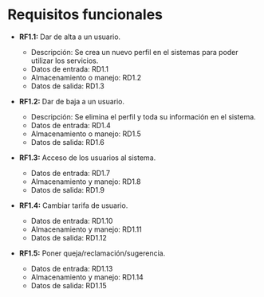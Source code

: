 # Requisitos funcionales

  - **RF1.1:** Dar de alta a un usuario.

      * Descripción: Se crea un nuevo perfil en el sistemas para poder utilizar los servicios.
      * Datos de entrada: RD1.1
      * Almacenamiento o manejo: RD1.2
      * Datos de salida: RD1.3


  - **RF1.2:** Dar de baja a un usuario.

      * Descripción: Se elimina el perfil y toda su información en el sistema.
      * Datos de entrada: RD1.4
      * Almacenamiento o manejo: RD1.5
      * Datos de salida: RD1.6

  - **RF1.3:** Acceso de los usuarios al sistema.

      * Datos de entrada: RD1.7
      * Almacenamiento y manejo: RD1.8
      * Datos de salida: RD1.9


  - **RF1.4:** Cambiar tarifa de usuario.

      * Datos de entrada: RD1.10
      * Almacenamiento y manejo: RD1.11
      * Datos de salida: RD1.12

  - **RF1.5:** Poner queja/reclamación/sugerencia.

      * Datos de entrada: RD1.13
      * Almacenamiento y manejo: RD1.14
      * Datos de salida: RD1.15
